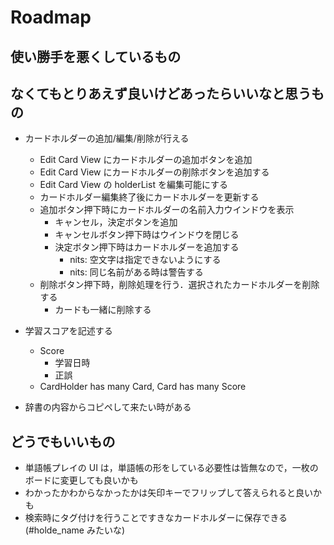 # Roadmap

## 使い勝手を悪くしているもの

## なくてもとりあえず良いけどあったらいいなと思うもの

- カードホルダーの追加/編集/削除が行える
  - Edit Card View にカードホルダーの追加ボタンを追加
  - Edit Card View にカードホルダーの削除ボタンを追加する
  - Edit Card View の holderList を編集可能にする
  - カードホルダー編集終了後にカードホルダーを更新する
  - 追加ボタン押下時にカードホルダーの名前入力ウインドウを表示
    - キャンセル，決定ボタンを追加
    - キャンセルボタン押下時はウインドウを閉じる
    - 決定ボタン押下時はカードホルダーを追加する
      - nits: 空文字は指定できないようにする
      - nits: 同じ名前がある時は警告する
  - 削除ボタン押下時，削除処理を行う．選択されたカードホルダーを削除する
    - カードも一緒に削除する

- 学習スコアを記述する
  - Score
    - 学習日時
    - 正誤
  - CardHolder has many Card, Card has many Score

- 辞書の内容からコピペして来たい時がある

## どうでもいいもの

- 単語帳プレイの UI は，単語帳の形をしている必要性は皆無なので，一枚のボードに変更しても良いかも
- わかったかわからなかったかは矢印キーでフリップして答えられると良いかも
- 検索時にタグ付けを行うことですきなカードホルダーに保存できる(#holde_name みたいな)
